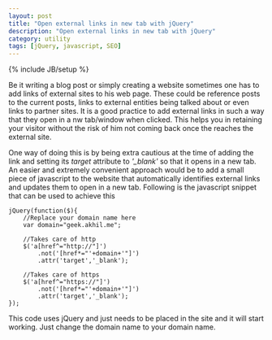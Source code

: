 ```yaml
---
layout: post
title: "Open external links in new tab with jQuery"
description: "Open external links in new tab with jQuery"
category: utility
tags: [jQuery, javascript, SEO]
---
```

{% include JB/setup %}

Be it writing a blog post or simply creating a website sometimes one has to add links of external sites to his web page. These could be reference posts to the current posts, links to external entities being talked about or even links to partner sites. It is a good practice to add external links in such a way that they open in a nw tab/window when clicked. This helps you in retaining your visitor without the risk of him not coming back once the reaches the external site. 

One way of doing this is by being extra cautious at the time of adding the link and setting its _target_ attribute to _'\_blank'_ so that it opens in a new tab. An easier and extremely convenient approach would be to add a small piece of javascript to the website that automatically identifies external links and updates them to open in a new tab. Following is the javascript snippet that can be used to achieve this

	jQuery(function($){
	    //Replace your domain name here
		var domain="geek.akhil.me";    
		
		//Takes care of http
		$('a[href^="http://"]')
			.not('[href*="'+domain+'"]')
			.attr('target','_blank');
			
		//Takes care of https	
		$('a[href^="https://"]')
			.not('[href*="'+domain+'"]')
			.attr('target','_blank');
	});​


This code uses jQuery and just needs to be placed in the site and it will start working. Just change the domain name to your domain name.
